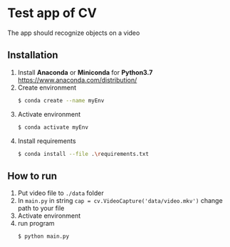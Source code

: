 # Test app of CV

The app should recognize objects on a video

## Installation

1. Install **Anaconda** or **Miniconda** for **Python3.7**
    https://www.anaconda.com/distribution/
2. Create environment
    ```bash
    $ conda create --name myEnv 
    ```
3. Activate environment
    ```bash
    $ conda activate myEnv
    ```
4. Install requirements
    ```bash
    $ conda install --file .\requirements.txt
    ```
   
## How to run

1. Put video file to `./data` folder
2. In `main.py` in string `cap = cv.VideoCapture('data/video.mkv')` change path to your file
3. Activate environment
4. run program
    ```bash
    $ python main.py
    ```